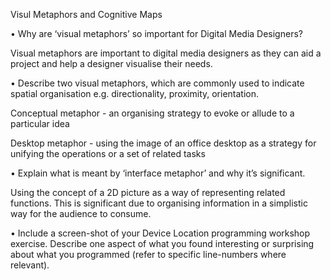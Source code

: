 Visul Metaphors and Cognitive Maps


•	Why are ‘visual metaphors’ so important for Digital Media Designers?

Visual metaphors are important to digital media designers as they can aid a project and help a designer visualise their needs.


•	Describe two visual metaphors, which are commonly used to indicate spatial organisation e.g. directionality, 
proximity, orientation.

Conceptual metaphor - an organising strategy to evoke or allude to a particular idea

Desktop metaphor - using the image of an office desktop as a strategy for unifying the operations or a set of related tasks

•	Explain what is meant by ‘interface metaphor’ and why it’s significant.

Using the concept of a 2D picture as a way of representing related functions. This is significant due to organising information 
in a simplistic way for the audience to consume.

•	Include a screen-shot of your Device Location programming workshop exercise. Describe one aspect of what you found 
interesting or surprising about what you programmed (refer to specific line-numbers where relevant).
